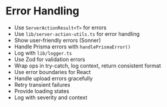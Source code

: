 # Error Handling

- Use `ServerActionResult<T>` for errors
- Use `lib/server-action-utils.ts` for error handling
- Show user-friendly errors (Sonner)
- Handle Prisma errors with `handlePrismaError()`
- Log with `lib/logger.ts`
- Use Zod for validation errors
- Wrap ops in try-catch, log context, return consistent format
- Use error boundaries for React
- Handle upload errors gracefully
- Retry transient failures
- Provide loading states
- Log with severity and context
